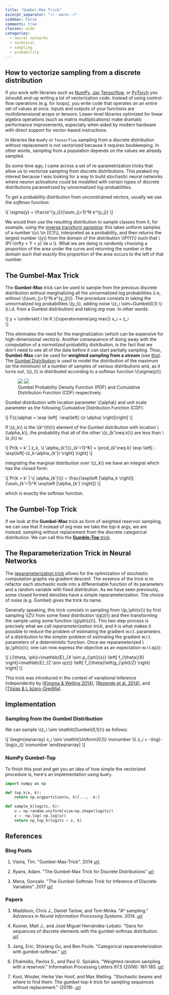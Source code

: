```yaml
---
title: "Gumbel-Max Trick"
excerpt_separator: "<!--more-->"
sidebar: False
comments: true
classes: wide
categories:
  - neural networks
  - technical
  - sampling
  - probability
---
```


## How to vectorize sampling from a discrete distribution 
If you work with libraries such as [NumPy](https://numpy.org/),
[Jax](https://jax.readthedocs.io/en/latest/)
[Tensorflow](https://www.tensorflow.org/), or [PyTorch](https://pytorch.org/)
you (should) end-up writing a lot of vectorization code. Instead of using
control-flow operations (e.g. for loops), you write code that operates on an
entire set of values at once. Inputs and outputs of your functions are
multidimensional arrays or tensors. Lower-level libraries optimized for linear
algebra operations (such as matrix multiplications) make dramatic performance
improvements, especially when aided by modern hardware with direct support for
vector-based instructions.

In libraries like `NumPy` or `Tensorflow` sampling from a discrete distribution
without replacement is not vectorized because it requires bookkeeping. In other
words, sampling from a population depends on the values we already sampled.

So some time ago, I came across a set of re-parametrization tricks that allow us
to vectorize sampling from discrete distributions. This peaked my interest
because I was looking for a way to build stochastic neural networks where neuron
activations could be modelled with certain types of discrete distributions
parametrized by unnormalized log-probabilities.

To get a probability distribution from unconstrained vectors, usually we use the
_softmax_ function:

\\[ \sigma(y) = \frac{e^{y_i}}{\sum_{j=1}^N e^{y_j}} \\]

We would then use the resulting distribution to sample classes from it, for
example, using the [inverse transform
sampling](https://en.wikipedia.org/wiki/Inverse_transform_sampling): this takes
uniform samples of a number \\(u\\ \in \[0,1\)\\), interpreted as a probability,
and then returns the largest number \\(y\\) from the domain of the distribution
\\(P(Y)\\) such that \\(P(-\\infty < Y < y) \\le u \\). What we are doing is
randomly choosing a proportion of the area under the curve and returning the
number in the domain such that exactly this proportion of the area occurs to the
left of that number.

## The Gumbel-Max Trick

The **Gumbel-Max** trick can be used to sample from the previous discrete
distribution without marginalizing all the unnormalized log probabilities (i.e,
without \\(\sum_{j=1}^N e^{y_j}\\)). The procedure consists in taking the
unnormalized log probabilities \\(y_i\\), adding noise \\(z_i \sim~Gumbel(0,1)
\\) (i.i.d. from a Gumbel distribution)
and taking _arg max_. In other words:

\\[
    y = \underset{ i \in K }{\operatorname{arg max}} x_i + z_i    
\\]

This eliminates the need for the marginalization (which can be expensive for
high-dimensional vectors). Another consequence of doing away with the
computation of a _normalized_ probability distribution, is the fact that we
don't need to see all of the data before it can start partially sampling. Thus,
**Gumbel-Max** can be used for **weighted sampling from a stream**
(see [this](http://utopia.duth.gr/~pefraimi/research/data/2007EncOfAlg.pdf)). The
[Gumbel Distribution](https://en.wikipedia.org/wiki/Gumbel_distribution) is used
to model the distribution of the maximum (or the minimum) of a number of samples
of various distributions and, as it turns out, \\(z_i\\) is distributed
according to a softmax function \\(\sigma(y)\\).


<figure class="half">
    <a href="/assets/images/posts/gumbel_density.svg"><img src="/assets/images/posts/gumbel_density.svg"></a>
    <a href="/assets/images/posts/gumbel_cumulative.svg"><img src="/assets/images/posts/gumbel_cumulative.svg"></a>
    <figcaption>Gumbel Probability Density Function (PDF) and  Cumulative Distribution Function (CDF) respectively.</figcaption>
</figure>


Gumbel distribution with location parameter \\(\\alpha\\) and unit scale
parameter as the following Cumulative Distribution Function (CDF):

\\[
    F(z;\alpha) =  \exp \left[ -\exp\left[-(z-\alpha) \right]\right]
\\]

If \\(z_k\\) is the \\(k^{th}\\) element of the Gumbel distribution with
location \\(\alpha\_k\\), the probability that all of the other \\(z\_{k'\neq
k}\\) are less than \\(z_k\\) is:

\\[
    Pr(k > k' | z_k, \\{ \alpha_{k'}\\}\_{k'=1}^K) = \prod\_{k'\neq k} \exp \left[ -\exp\left[-(z_k-\alpha\_{k'}) \right] \right]
\\]

integrating the marginal distribution over \\(z_k\\) we have an integral which
has the closed form:

\\[
    Pr(k > k' | \\{ \alpha\_{k'}\\}) = \frac{\exp\left [\alpha\_k \right]}{\sum_{k'=1}^K \exp\left [\alpha\_{k'} \right]} 
\\]

which is exactly the softmax function. 

## The Gumbel-Top Trick
If we look at the **Gumbel-Max** trick as form of weighted reservoir sampling,
we can see that if instead of _arg max_ we take the _top-k_ args, we are
instead, sampling without replacement from the discrete categorical
distribution. We can call this the [**Gumble-Top**
trick](http://disq.us/p/1xber9v). 

## The Reparameterization Trick in Neural Networks
The [reparameterization trick](https://arxiv.org/pdf/1611.00712.pdf) allows for
the optimization of stochastic computation graphs via gradient descent. The
essence of the trick is to refactor each stochastic node into a differentiable
function of its parameters and a random variable with fixed distribution. As we
have seen previously, some closed formed densities have a simple
reparameterization. The choice of noise (e.g. Gumbel) gives the trick its name. 

Generally speaking, this trick consists in sampling from \\(p_\phi(x)\\) by
first sampling \\(Z\\) from some fixed distribution \\(q(z)\\) and then
transforming the sample using some function \\(g\phi(z)\\). This two step
process is precisely what we call _reparameterization trick_, and it is what
makes it possible to reduce the problem of estimating the gradient w.r.t.
parameters of a distribution to the simpler problem of estimating the gradient
w.r.t. parameters of a deterministic function. Once we reparameterized
\\(p_\phi(x)\\), one can now express the objective as an expectation w.r.t.q(z): 

\\[
    L(\theta, \phi)=\mathbb{E}\_{X \sim p\_{\phi}(x)} \left[ f\_{\theta}(X) \right]=\mathbb{E}_{Z \sim q(z)} \left[ f\_{\theta}\left(g\_{\phi}(Z) \right) \right]
\\]

This trick was introduced in the context of variational inference independently
by [\[Kingma & Welling 2014\]](https://arxiv.org/pdf/1312.6114.pdf), [\[Rezende
et al. 2014\]](https://arxiv.org/abs/1401.4082), and [\[Titsias & L
́azaro-Gredilla\]](http://proceedings.mlr.press/v32/titsias14.pdf).


## Implementation

### Sampling from the Gumbel Distribution
We can sample \\(z_i \sim \mathit{Gumbel(0,1)}\\) as follows:

\\[
    \begin{eqnarray}
    x_i \sim \mathit{Uniform(0,1)} \nonumber \\\\\\
    z_i = -\log(-\log(x_i)) \nonumber
    \end{eqnarray}
\\]

### NumPy Gumbel-Top 
To finish this post and get you an idea of how simple the vectorized procedure
is, here's an implementation using `NumPy`.

<!-- 
    """ top_k
    
    Args:
        x (ndarray): an array of elements  
        k (int): number of elements to return

    Returns:
        an array (ndarray[int]): with the indices of the largest elements in x
    """

    """ samples_k

    Args:
        logits: ndarray with unnormalized log probabilities
        k: number of classes to be sampled
    
    Returns:
        an array (ndarray[int]): with the indices of the sampled classes
    """
-->

```python
import numpy as np

def top_k(x, k):
    return np.argpartition(x, k)[..., -k:]

def sample_k(logits, k):
    u = np.random.uniform(size=np.shape(logits))
    z = -np.log(-np.log(u))
    return np_top_k(logits + z, k)
```


<!--
from tensorflow 
```
// Guesstimate of cost; 4*N*log(K) 
    // If K == N, assume the cost is N*log(K + 1).
```
or topk parallel partial sort http://on-demand.gputechconf.com/gtc/2009/presentations/1034-Multi-GPU-Recommendation-System.pdf
https://code.google.com/archive/p/ggks/
Facebook implementation over cuda using radixSelect:
https://github.com/facebook/fbcuda/blob/master/TopKElements.cuh
most implementations use radix select
https://github.com/facebook/fbcuda/blob/master/TopKElements.cuh

To get the top-k elements in sorted order in this way takes O(n + k log k) time.
-->

## References

### Blog Posts

1. Vieira, Tim. "Gumbel-Max-Trick". 2014
   [url](https://timvieira.github.io/blog/post/2014/07/31/gumbel-max-trick/). 

2. Ryans, Adam. "The Gumbel-Max Trick for Discrete Distributions"
   [url](https://lips.cs.princeton.edu/the-gumbel-max-trick-for-discrete-distributions/)
   
3. Mena, Gonzalo. "The Gumbel-Softmax Trick for Inference of Discrete
   Variables". 2017
   [url](https://casmls.github.io/general/2017/02/01/GumbelSoftmax.html)

### Papers

3. Maddison, Chris J., Daniel Tarlow, and Tom Minka. "A* sampling." _Advances in
   Neural Information Processing Systems_. 2014. [url](https://papers.nips.cc/paper/5449-a-sampling.pdf)

4. Kusner, Matt J., and José Miguel Hernández-Lobato. "Gans for sequences of
   discrete elements with the gumbel-softmax distribution. [url](https://arxiv.org/abs/1611.04051)

5. Jang, Eric, Shixiang Gu, and Ben Poole. "Categorical reparameterization with
   gumbel-softmax." [url](https://arxiv.org/pdf/1611.01144.pdf)

6. Efraimidis, Pavlos S., and Paul G. Spirakis. "Weighted random sampling with a
   reservoir." Information Processing Letters 97.5 (2006): 181-185.
   [url](http://utopia.duth.gr/~pefraimi/research/data/2007EncOfAlg.pdf)

7. Kool, Wouter, Herke Van Hoof, and Max Welling. "Stochastic beams and where to
   find them: The gumbel-top-k trick for sampling sequences without
   replacement." (2019). [url](https://arxiv.org/abs/1903.06059)
